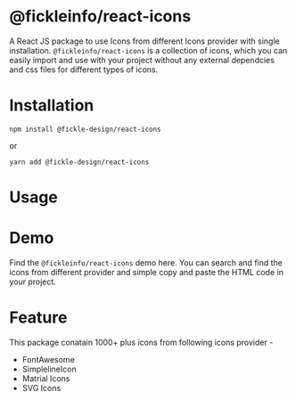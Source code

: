 # @fickleinfo/react-icons

A React JS package to use Icons from different Icons provider with single installation.
`@fickleinfo/react-icons` is a collection of icons, which you can easily import and use with your project without any external dependcies and css files for different types of icons.

# Installation

``npm install @fickle-design/react-icons``

 or 

``yarn add @fickle-design/react-icons``

# Usage

# Demo
Find the `@fickleinfo/react-icons` demo here. You can search and find the icons from different provider and simple copy and paste the HTML code in your project.

# Feature 
 This package conatain 1000+ plus icons from following icons provider -
 - FontAwesome
 - SimplelineIcon
 - Matrial Icons
 - SVG Icons
